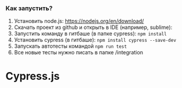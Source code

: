 ### Как запустить?

1. Установить node.js: https://nodejs.org/en/download/
2. Скачать проект из github и открыть в IDE (например, sublime): 
3. Запустить команду в гитбаше (в папке cypress): `npm install`
4. Установить cypress (в гитбаше): `npm install cypress --save-dev`
6. Запускать автотесты командой `npm run test` 
7. Все новые тесты нужно писать в папке /integration
# Cypress.js
